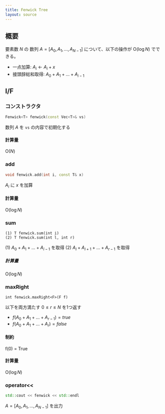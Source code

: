 ```yaml
---
title: Fenwick Tree
layout: source
---
```


## 概要

要素数 $N$ の 数列 $A = \lbrack A _ 0, A _ 1, \dots , A _ {N-1} \rbrack$ について、以下の操作が $\mathrm{O}(\log N)$ でできる。

- 一点加算: $A _ i \leftarrow A _ i + x$
- 接頭辞総和取得:  $A _ 0 + A _ 1 + \dots + A _ {i-1}$

## I/F

### コンストラクタ

```cpp
Fenwick<T> fenwick(const Vec<T>& vs)
```

数列 $A$ を `vs` の内容で初期化する

#### 計算量

$\mathrm{O}(N)$

### add

```cpp
void fenwick.add(int i, const T& x)
```

$A _ i$ に $x$ を加算

#### 計算量

$\mathrm{O}(\log N)$

### sum

```
(1) T fenwick.sum(int i)
(2) T fenwick.sum(int l, int r)
```

(1) $A _ 0 + A _ 1 + \dots + A _ {i-1}$ を取得
(2) $A _ l + A _ {l+1} + \dots + A _ {r-1}$ を取得

##### 計算量

$\mathrm{O}(\log N)$

### maxRight

```
int fenwick.maxRight<F>(F f)
```

以下を両方満たす $0 \le r \le N$ を1つ返す
- $f(A _ 0 + A _ 1 + \dots + A _ {r-1}) = true$
- $f(A _ 0 + A _ 1 + \dots + A _ {r}) = false$

#### 制約

f(0) = True

#### 計算量

$\mathrm{O}(\log N)$

### operator<<

```cpp
std::cout << fenwick << std::endl
```

$A = \lbrack A _ 0, A _ 1, \dots, A _ {N-1} \rbrack$ を出力
